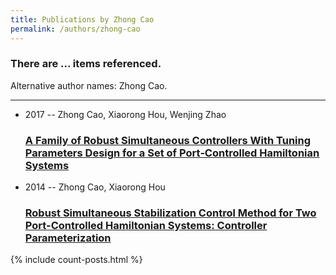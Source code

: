 ```yaml
---
title: Publications by Zhong Cao
permalink: /authors/zhong-cao
---
```


<h3 id="number-posts">There are ... items referenced.</h3>
<p id='info-authors'>Alternative author names: Zhong Cao.</p>
<hr />
<ul class="post-list">
<li><span class='post-meta'>2017 -- Zhong Cao, Xiaorong Hou, Wenjing Zhao</span><h3><a class='post-link' href="{{ site.baseurl }}/a-family-of-robust-simultaneous-controllers-with-tuning-parameters-design-for-a-set-of-port-controlled-hamiltonian-systems">A Family of Robust Simultaneous Controllers With Tuning Parameters Design for a Set of Port‐Controlled Hamiltonian Systems</a></h3></li>
<li><span class='post-meta'>2014 -- Zhong Cao, Xiaorong Hou</span><h3><a class='post-link' href="{{ site.baseurl }}/robust-simultaneous-stabilization-control-method-for-two-port-controlled-hamiltonian-systems-controller-parameterization">Robust Simultaneous Stabilization Control Method for Two Port-Controlled Hamiltonian Systems: Controller Parameterization</a></h3></li>

</ul>
{% include count-posts.html %}
